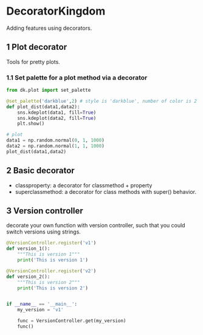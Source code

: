 # DecoratorKingdom
Adding features using decorators.
## 1 Plot decorator
Tools for pretty plots.
### 1.1 Set palette for a plot method via a decorator
```python
from dk.plot import set_palette

@set_palette('darkblue',2) # style is 'darkblue', number of color is 2
def plot_dist(data1,data2):
    sns.kdeplot(data1, fill=True)
    sns.kdeplot(data2, fill=True)
    plt.show()

# plot
data1 = np.random.normal(0, 1, 1000)
data2 = np.random.normal(1, 1, 1000)
plot_dist(data1,data2)
```
## 2 Basic decorator
- classproperty: a decorator for classmethod + property
- superclassmethod: a decorator for class methods with super() behavior.

## 3 Version controller
decorate your own function with version controller, such that you could switch versions using strings.
```python
@VersionController.register('v1')
def version_1():
    """This is version 1"""
    print('This is version 1')

@VersionController.register('v2')
def version_2():
    """This is version 2"""
    print('This is version 2')


if __name__ == '__main__':
    my_version = 'v1'

    func = VersionController.get(my_version)
    func()
```